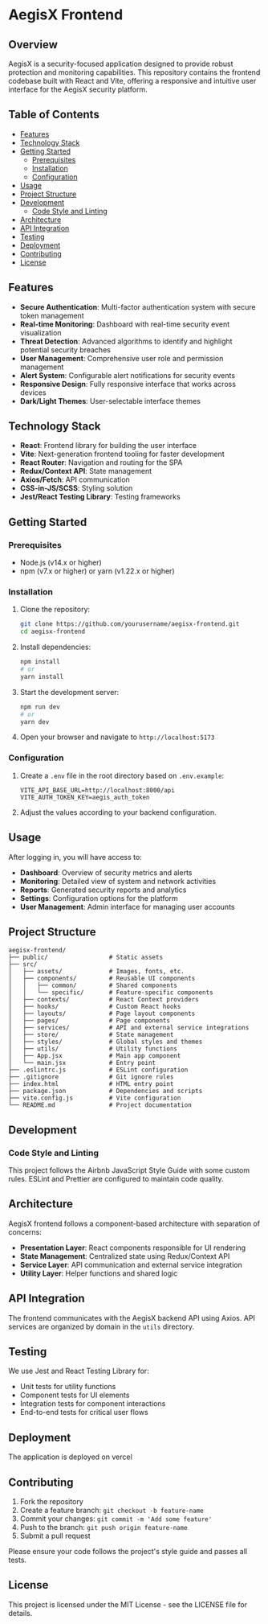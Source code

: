# AegisX Frontend

## Overview

AegisX is a security-focused application designed to provide robust protection and monitoring capabilities. This repository contains the frontend codebase built with React and Vite, offering a responsive and intuitive user interface for the AegisX security platform.

## Table of Contents

- [Features](#features)
- [Technology Stack](#technology-stack)
- [Getting Started](#getting-started)
  - [Prerequisites](#prerequisites)
  - [Installation](#installation)
  - [Configuration](#configuration)
- [Usage](#usage)
- [Project Structure](#project-structure)
- [Development](#development)
  - [Code Style and Linting](#code-style-and-linting)
- [Architecture](#architecture)
- [API Integration](#api-integration)
- [Testing](#testing)
- [Deployment](#deployment)
- [Contributing](#contributing)
- [License](#license)

## Features

- **Secure Authentication**: Multi-factor authentication system with secure token management
- **Real-time Monitoring**: Dashboard with real-time security event visualization
- **Threat Detection**: Advanced algorithms to identify and highlight potential security breaches
- **User Management**: Comprehensive user role and permission management
- **Alert System**: Configurable alert notifications for security events
- **Responsive Design**: Fully responsive interface that works across devices
- **Dark/Light Themes**: User-selectable interface themes

## Technology Stack

- **React**: Frontend library for building the user interface
- **Vite**: Next-generation frontend tooling for faster development
- **React Router**: Navigation and routing for the SPA
- **Redux/Context API**: State management
- **Axios/Fetch**: API communication
- **CSS-in-JS/SCSS**: Styling solution
- **Jest/React Testing Library**: Testing frameworks

## Getting Started

### Prerequisites

- Node.js (v14.x or higher)
- npm (v7.x or higher) or yarn (v1.22.x or higher)

### Installation

1. Clone the repository:
   ```bash
   git clone https://github.com/yourusername/aegisx-frontend.git
   cd aegisx-frontend
   ```

2. Install dependencies:
   ```bash
   npm install
   # or
   yarn install
   ```

3. Start the development server:
   ```bash
   npm run dev
   # or
   yarn dev
   ```

4. Open your browser and navigate to `http://localhost:5173`

### Configuration

1. Create a `.env` file in the root directory based on `.env.example`:
   ```
   VITE_API_BASE_URL=http://localhost:8000/api
   VITE_AUTH_TOKEN_KEY=aegis_auth_token
   ```

2. Adjust the values according to your backend configuration.

## Usage

After logging in, you will have access to:

- **Dashboard**: Overview of security metrics and alerts
- **Monitoring**: Detailed view of system and network activities
- **Reports**: Generated security reports and analytics
- **Settings**: Configuration options for the platform
- **User Management**: Admin interface for managing user accounts

## Project Structure

```
aegisx-frontend/
├── public/                 # Static assets
├── src/
│   ├── assets/             # Images, fonts, etc.
│   ├── components/         # Reusable UI components
│   │   ├── common/         # Shared components
│   │   └── specific/       # Feature-specific components
│   ├── contexts/           # React Context providers
│   ├── hooks/              # Custom React hooks
│   ├── layouts/            # Page layout components
│   ├── pages/              # Page components
│   ├── services/           # API and external service integrations
│   ├── store/              # State management
│   ├── styles/             # Global styles and themes
│   ├── utils/              # Utility functions
│   ├── App.jsx             # Main app component
│   └── main.jsx            # Entry point
├── .eslintrc.js            # ESLint configuration
├── .gitignore              # Git ignore rules
├── index.html              # HTML entry point
├── package.json            # Dependencies and scripts
├── vite.config.js          # Vite configuration
└── README.md               # Project documentation
```

## Development

### Code Style and Linting

This project follows the Airbnb JavaScript Style Guide with some custom rules. ESLint and Prettier are configured to maintain code quality.

## Architecture

AegisX frontend follows a component-based architecture with separation of concerns:

- **Presentation Layer**: React components responsible for UI rendering
- **State Management**: Centralized state using Redux/Context API
- **Service Layer**: API communication and external service integration
- **Utility Layer**: Helper functions and shared logic

## API Integration

The frontend communicates with the AegisX backend API using Axios. API services are organized by domain in the `utils` directory.

## Testing

We use Jest and React Testing Library for:

- Unit tests for utility functions
- Component tests for UI elements
- Integration tests for component interactions
- End-to-end tests for critical user flows

## Deployment

The application is deployed on vercel



## Contributing

1. Fork the repository
2. Create a feature branch: `git checkout -b feature-name`
3. Commit your changes: `git commit -m 'Add some feature'`
4. Push to the branch: `git push origin feature-name`
5. Submit a pull request

Please ensure your code follows the project's style guide and passes all tests.

## License

This project is licensed under the MIT License - see the LICENSE file for details.

#